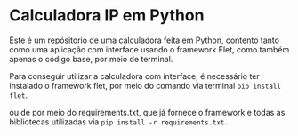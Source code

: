 <h1>Calculadora IP em Python</h1> 
<p>Este é um repósitorio de uma calculadora feita em Python, contento tanto como uma aplicação com interface usando o framework Flet, como também apenas o código base, por meio de terminal.</p>
<p>Para conseguir utilizar a calculadora com interface, é necessário ter instalado o framework flet, por meio do comando via terminal <code>pip install flet</code>.</p>
<p>ou de por meio do requirements.txt, que já fornece o framework e todas as bibliotecas utilizadas via <code>pip install -r requirements.txt</code>.</p>
